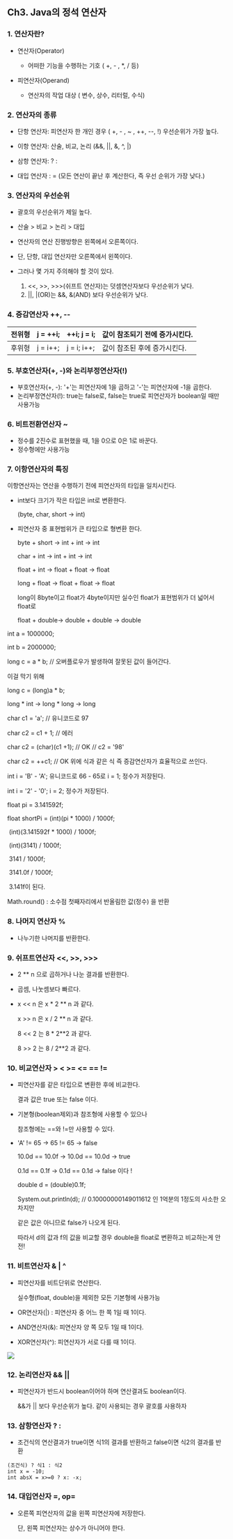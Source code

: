 ## Ch3. Java의 정석 연산자

### 1. 연산자란?

- 연산자(Operator)
  - 어떠한 기능을 수행하는 기호 ( +, - , *, / 등)

- 피연산자(Operand)
  - 연산자의 작업 대상 ( 변수, 상수, 리터럴, 수식)



### 2. 연산자의 종류

- 단항 연산자: 피연산자 한 개인 경우 ( +, - , ~ , ++, --, !) 우선순위가 가장 높다.

- 이항 연산자: 산술, 비교, 논리 (&&, ||, &, ^, |)

- 삼항 연산자: ? :
- 대입 연산자 : = (모든 연산이 끝난 후 계산한다, 즉 우선 순위가 가장 낮다.)



### 3. 연산자의 우선순위

- 괄호의 우선순위가 제일 높다.
- 산술 > 비교 > 논리 > 대입
- 연산자의 연산 진행방향은 왼쪽에서 오른쪽이다.
- 단, 단항, 대입 연산자만 오른쪽에서 왼쪽이다.



- 그러나 몇 가지 주의해야 할 것이 있다.
  1. <<, >>, >>>(쉬프트 연산자)는 덧셈연산자보다 우선순위가 낮다.	
  2. ||, |(OR)는 &&, &(AND) 보다 우선순위가 낮다.



### 4. 증감연산자 ++, --

| 전위형 | j = ++i; | ++i;    j = i; | 값이 참조되기 전에 증가시킨다. |
| ------ | -------- | -------------- | ------------------------------ |
| 후위형 | j = i++; | j = i;    i++; | 값이 참조된 후에 증가시킨다.   |



### 5. 부호연산자(+, -)와 논리부정연산자(!)

- 부호연산자(+, -): '+'는 피연산자에 1을 곱하고 '-'는 피연산자에 -1을 곱한다.
- 논리부정연산자(!): true는 false로, false는 true로 피연산자가 boolean일 때만 사용가능



### 6. 비트전환연산자 ~

- 정수를 2진수로 표현했을 때, 1을 0으로 0은 1로 바꾼다.
- 정수형에만 사용가능



### 7. 이항연산자의 특징

이항연산자는 연산을 수행하기 전에 피연산자의 타입을 일치시킨다.

- int보다 크기가 작은 타입은 int로 변환한다.

  (byte, char, short -> int)

- 피연산자 중 표현범위가 큰 타입으로 형변환 한다.

  byte + short -> int + int -> int

  char + int -> int + int -> int

  float + int -> float + float -> float

  long + float -> float + float -> float

  long이 8byte이고 float가 4byte이지만 실수인 float가 표현범위가 더 넓어서 float로

  float + double-> double + double -> double



int a = 1000000;

int b = 2000000;

long c = a * b; // 오버플로우가 발생하여 잘못된 값이 들어간다.

이걸 막기 위해

long c = (long)a * b;

long * int -> long * long -> long



char c1 = 'a'; // 유니코드로 97

char c2 = c1 + 1; // 에러

char c2 = (char)(c1 +1); // OK  // c2 = '98'  

char c2 = ++c1; // OK  위에 식과 같은 식 즉 증감연산자가 효율적으로 쓰인다.

int i = 'B' - 'A';  유니코드로 66 - 65로 i = 1; 정수가 저장된다.

int i = '2' - '0'; i = 2; 정수가 저장된다.



float pi = 3.141592f;

float shortPi = (int)(pi * 1000) / 1000f;

​			  (int)(3.141592f * 1000) / 1000f;

​			  (int)(3141) / 1000f;

​				3141 / 1000f;

​				3141.0f / 1000f;

​				3.141f이 된다.



Math.round() : 소수점 첫째자리에서 반올림한 값(정수) 을 반환



### 8. 나머지 연산자 %

- 나누기한 나머지를 반환한다.



### 9. 쉬프트연산자 <<, >>, >>>

- 2 ** n 으로 곱하거나 나눈 결과를 반환한다.

- 곱셈, 나눗셈보다 빠르다. 

- x << n 은 x * 2 ** n 과 같다.

  x >> n 은 x / 2 ** n 과 같다.

  8 << 2 는 8 * 2**2 과 같다.

  8 >> 2 는 8 / 2**2 과 같다.



### 10. 비교연산자 > < >= <= == !=

- 피연산자를 같은 타입으로 변환한 후에 비교한다.

  결과 값은 true 또는 false 이다.

- 기본형(boolean제외)과 참조형에 사용할 수 있으나

  참조형에는 ==와 !=만 사용할 수 있다.

- 'A' != 65 -> 65 != 65 -> false

  10.0d == 10.0f -> 10.0d == 10.0d -> true

  0.1d == 0.1f -> 0.1d == 0.1d -> false 이다 !

  double d = (double)0.1f;

  System.out.println(d); // 0.10000000149011612 인 1억분의 1정도의 사소한 오차지만

  같은 값은 아니므로 false가 나오게 된다.

  따라서 d의 값과 f의 값을 비교할 경우 double을 float로 변환하고 비교하는게 안전!



### 11. 비트연산자 & | ^

- 피연산자를 비트단위로 연산한다.

  실수형(float, double)을 제외한 모든 기본형에 사용가능

- OR연산자(|) : 피연산자 중 어느 한 쪽 1일 때 1이다.

- AND연산자(&): 피연산자 양 쪽 모두 1일 때 1이다.

- XOR연산자(^):  피연산자가 서로 다를 때 1이다.

![](./capture/1.PNG)



### 12. 논리연산자 && ||

- 피연산자가 반드시 boolean이어야 하며 연산결과도 boolean이다.

  &&가 || 보다 우선순위가 높다. 같이 사용되는 경우 괄호를 사용하자



### 13. 삼항연산자 ? :

- 조건식의 연산결과가 true이면 식1의 결과를 반환하고 false이면 식2의 결과를 반환

```
(조건식) ? 식1 : 식2
int x = -10;
int absX = x>=0 ? x: -x;
```



### 14. 대입연산자 =, op=

- 오른쪽 피연산자의 값을 왼쪽 피연산자에 저장한다.

  단, 왼쪽 피연산자는 상수가 아니어야 한다.
